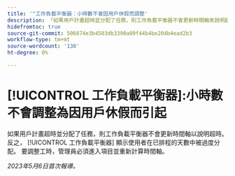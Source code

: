 ```yaml
---
title: '"工作負載平衡器：小時數不會因用戶休假而調整'
description: 「如果用戶計畫超時並分配了任務，則工作負載平衡器不會更新時間軸來說明超時。 反之，工作負載平衡器顯示用戶在已調度的天數內被過度分配。 要調整工時，管理員必須進入項目並重新計算時間軸。
hidefromtoc: true
source-git-commit: 506874e3b4503db3390a09f44b4be204b4ead2b3
workflow-type: tm+mt
source-wordcount: '138'
ht-degree: 0%

---
```



# [!UICONTROL 工作負載平衡器]:小時數不會調整為因用戶休假而引起

如果用戶計畫超時並分配了任務，則工作負載平衡器不會更新時間軸以說明超時。 反之， [!UICONTROL 工作負載平衡器] 顯示使用者在已排程的天數中被過度分配。 要調整工時，管理員必須進入項目並重新計算時間軸。

_2023年5月6日首次報導。_

